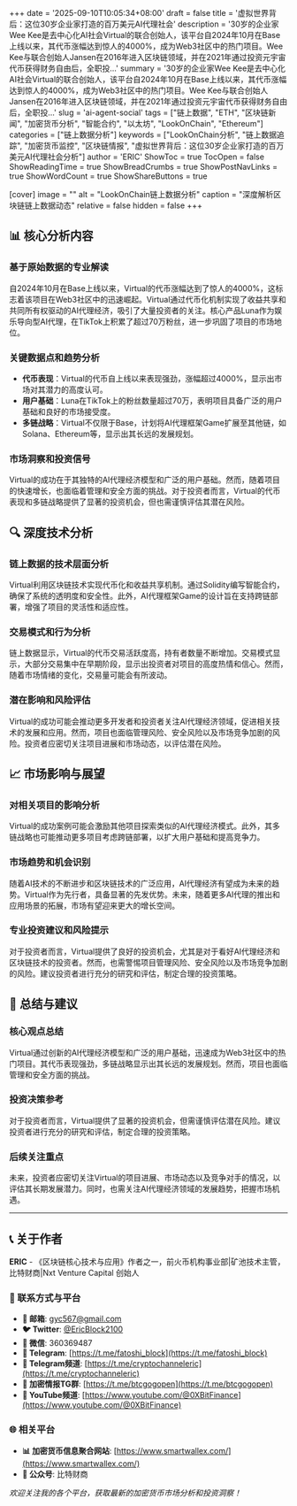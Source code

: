 +++
date = '2025-09-10T10:05:34+08:00'
draft = false
title = '虚拟世界背后：这位30岁企业家打造的百万美元AI代理社会'
description = '30岁的企业家Wee Kee是去中心化AI社会Virtual的联合创始人，该平台自2024年10月在Base上线以来，其代币涨幅达到惊人的4000%，成为Web3社区中的热门项目。Wee Kee与联合创始人Jansen在2016年进入区块链领域，并在2021年通过投资元宇宙代币获得财务自由后，全职投...'
summary = '30岁的企业家Wee Kee是去中心化AI社会Virtual的联合创始人，该平台自2024年10月在Base上线以来，其代币涨幅达到惊人的4000%，成为Web3社区中的热门项目。Wee Kee与联合创始人Jansen在2016年进入区块链领域，并在2021年通过投资元宇宙代币获得财务自由后，全职投...'
slug = 'ai-agent-social'
tags = ["链上数据", "ETH", "区块链新闻", "加密货币分析", "智能合约", "以太坊", "LookOnChain", "Ethereum"]
categories = ["链上数据分析"]
keywords = ["LookOnChain分析", "链上数据追踪", "加密货币监控", "区块链情报", "虚拟世界背后：这位30岁企业家打造的百万美元AI代理社会分析"]
author = 'ERIC'
ShowToc = true
TocOpen = false
ShowReadingTime = true
ShowBreadCrumbs = true
ShowPostNavLinks = true
ShowWordCount = true
ShowShareButtons = true

[cover]
image = ""
alt = "LookOnChain链上数据分析"
caption = "深度解析区块链链上数据动态"
relative = false
hidden = false
+++

## 📊 核心分析内容
### 基于原始数据的专业解读
自2024年10月在Base上线以来，Virtual的代币涨幅达到了惊人的4000%，这标志着该项目在Web3社区中的迅速崛起。Virtual通过代币化机制实现了收益共享和共同所有权驱动的AI代理经济，吸引了大量投资者的关注。核心产品Luna作为娱乐导向型AI代理，在TikTok上积累了超过70万粉丝，进一步巩固了项目的市场地位。

### 关键数据点和趋势分析
- **代币表现**：Virtual的代币自上线以来表现强劲，涨幅超过4000%，显示出市场对其潜力的高度认可。
- **用户基础**：Luna在TikTok上的粉丝数量超过70万，表明项目具备广泛的用户基础和良好的市场接受度。
- **多链战略**：Virtual不仅限于Base，计划将AI代理框架Game扩展至其他链，如Solana、Ethereum等，显示出其长远的发展规划。

### 市场洞察和投资信号
Virtual的成功在于其独特的AI代理经济模型和广泛的用户基础。然而，随着项目的快速增长，也面临着管理和安全方面的挑战。对于投资者而言，Virtual的代币表现和多链战略提供了显著的投资机会，但也需谨慎评估其潜在风险。

## 🔍 深度技术分析
### 链上数据的技术层面分析
Virtual利用区块链技术实现代币化和收益共享机制。通过Solidity编写智能合约，确保了系统的透明度和安全性。此外，AI代理框架Game的设计旨在支持跨链部署，增强了项目的灵活性和适应性。

### 交易模式和行为分析
链上数据显示，Virtual的代币交易活跃度高，持有者数量不断增加。交易模式显示，大部分交易集中在早期阶段，显示出投资者对项目的高度热情和信心。然而，随着市场情绪的变化，交易量可能会有所波动。

### 潜在影响和风险评估
Virtual的成功可能会推动更多开发者和投资者关注AI代理经济领域，促进相关技术的发展和应用。然而，项目也面临管理风险、安全风险以及市场竞争加剧的风险。投资者应密切关注项目进展和市场动态，以评估潜在风险。

## 📈 市场影响与展望
### 对相关项目的影响分析
Virtual的成功案例可能会激励其他项目探索类似的AI代理经济模式。此外，其多链战略也可能推动更多项目考虑跨链部署，以扩大用户基础和提高竞争力。

### 市场趋势和机会识别
随着AI技术的不断进步和区块链技术的广泛应用，AI代理经济有望成为未来的趋势。Virtual作为先行者，具备显著的先发优势。未来，随着更多AI代理的推出和应用场景的拓展，市场有望迎来更大的增长空间。

### 专业投资建议和风险提示
对于投资者而言，Virtual提供了良好的投资机会，尤其是对于看好AI代理经济和区块链技术的投资者。然而，也需警惕项目管理风险、安全风险以及市场竞争加剧的风险。建议投资者进行充分的研究和评估，制定合理的投资策略。

## 🎯 总结与建议
### 核心观点总结
Virtual通过创新的AI代理经济模型和广泛的用户基础，迅速成为Web3社区中的热门项目。其代币表现强劲，多链战略显示出其长远的发展规划。然而，项目也面临管理和安全方面的挑战。

### 投资决策参考
对于投资者而言，Virtual提供了显著的投资机会，但需谨慎评估潜在风险。建议投资者进行充分的研究和评估，制定合理的投资策略。

### 后续关注重点
未来，投资者应密切关注Virtual的项目进展、市场动态以及竞争对手的情况，以评估其长期发展潜力。同时，也需关注AI代理经济领域的发展趋势，把握市场机遇。

---

## 📞 关于作者

**ERIC** - 《区块链核心技术与应用》作者之一，前火币机构事业部|矿池技术主管，比特财商|Nxt Venture Capital 创始人

### 🔗 联系方式与平台

- **📧 邮箱**: [gyc567@gmail.com](mailto:gyc567@gmail.com)
- **🐦 Twitter**: [@EricBlock2100](https://twitter.com/EricBlock2100)
- **💬 微信**: 360369487
- **📱 Telegram**: [https://t.me/fatoshi_block](https://t.me/fatoshi_block)
- **📢 Telegram频道**: [https://t.me/cryptochanneleric](https://t.me/cryptochanneleric)
- **👥 加密情报TG群**: [https://t.me/btcgogopen](https://t.me/btcgogopen)
- **🎥 YouTube频道**: [https://www.youtube.com/@0XBitFinance](https://www.youtube.com/@0XBitFinance)

### 🌐 相关平台

- **📊 加密货币信息聚合网站**: [https://www.smartwallex.com/](https://www.smartwallex.com/)
- **📖 公众号**: 比特财商

*欢迎关注我的各个平台，获取最新的加密货币市场分析和投资洞察！*
